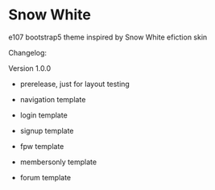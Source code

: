 # Snow White
e107 bootstrap5 theme inspired by Snow White efiction skin


Changelog: 


Version 1.0.0 
- prerelease, just for layout testing

- navigation template
- login template
- signup template
- fpw template
- membersonly template 
- forum template

